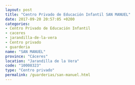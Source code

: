 ```yaml
---
layout: post
title: "Centro Privado de Educación Infantil SAN MANUEL"
date: 2017-09-20 20:57:05 +0200
categories:
- Centro Privado de Educación Infantil
- caceres
- jarandilla-de-la-vera
- Centro privado
- guarderia
name: "SAN MANUEL"
province: "Cáceres"
location: "Jarandilla de la Vera"
code: "10008323"
type: "Centro privado"
permalink: /guarderias/san-manuel.html
---
```

